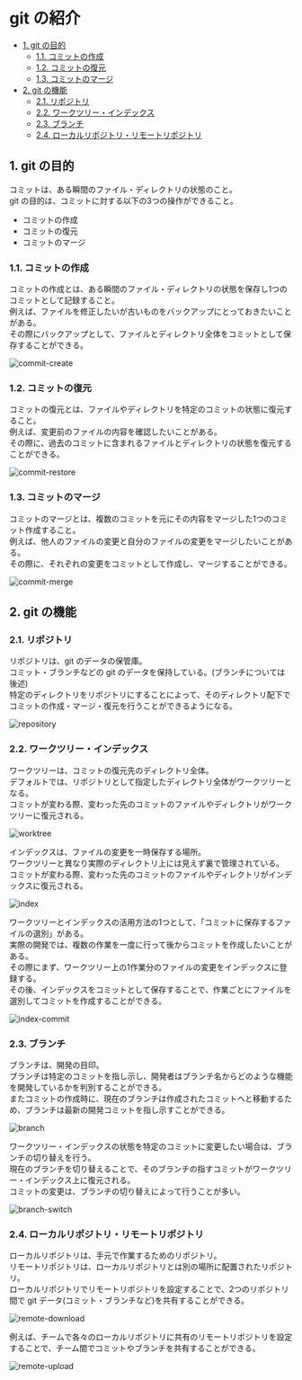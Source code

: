 # git の紹介

- [1. git の目的](#1-git-の目的)
  - [1.1. コミットの作成](#11-コミットの作成)
  - [1.2. コミットの復元](#12-コミットの復元)
  - [1.3. コミットのマージ](#13-コミットのマージ)
- [2. git の機能](#2-git-の機能)
  - [2.1. リポジトリ](#21-リポジトリ)
  - [2.2. ワークツリー・インデックス](#22-ワークツリーインデックス)
  - [2.3. ブランチ](#23-ブランチ)
  - [2.4. ローカルリポジトリ・リモートリポジトリ](#24-ローカルリポジトリリモートリポジトリ)

## 1. git の目的

コミットは、ある瞬間のファイル・ディレクトリの状態のこと。  
git の目的は、コミットに対する以下の3つの操作ができること。  
- コミットの作成
- コミットの復元
- コミットのマージ

### 1.1. コミットの作成

コミットの作成とは、ある瞬間のファイル・ディレクトリの状態を保存し1つのコミットとして記録すること。  
例えば、ファイルを修正したいが古いものをバックアップにとっておきたいことがある。  
その際にバックアップとして、ファイルとディレクトリ全体をコミットとして保存することができる。  

![commit-create](image/introducion/commit-create.drawio.svg)

### 1.2. コミットの復元

コミットの復元とは、ファイルやディレクトリを特定のコミットの状態に復元すること。  
例えば、変更前のファイルの内容を確認したいことがある。  
その際に、過去のコミットに含まれるファイルとディレクトリの状態を復元することができる。  

![commit-restore](image/introducion/commit-restore.drawio.svg)

### 1.3. コミットのマージ

コミットのマージとは、複数のコミットを元にその内容をマージした1つのコミット作成すること。  
例えば、他人のファイルの変更と自分のファイルの変更をマージしたいことがある。  
その際に、それぞれの変更をコミットとして作成し、マージすることができる。  

![commit-merge](image/introducion/commit-merge.drawio.svg)

## 2. git の機能

### 2.1. リポジトリ

リポジトリは、git のデータの保管庫。  
コミット・ブランチなどの git のデータを保持している。(ブランチについては後述)  
特定のディレクトリをリポジトリにすることによって、そのディレクトリ配下でコミットの作成・マージ・復元を行うことができるようになる。  

![repository](image/introducion/repository.drawio.svg)

### 2.2. ワークツリー・インデックス

ワークツリーは、コミットの復元先のディレクトリ全体。  
デフォルトでは、リポジトリとして指定したディレクトリ全体がワークツリーとなる。  
コミットが変わる際、変わった先のコミットのファイルやディレクトリがワークツリーに復元される。  

![worktree](image/introducion/worktree.drawio.svg)

インデックスは、ファイルの変更を一時保存する場所。  
ワークツリーと異なり実際のディレクトリ上には見えず裏で管理されている。  
コミットが変わる際、変わった先のコミットのファイルやディレクトリがインデックスに復元される。  

![index](image/introducion/index.drawio.svg)

ワークツリーとインデックスの活用方法の1つとして、「コミットに保存するファイルの選別」がある。  
実際の開発では、複数の作業を一度に行って後からコミットを作成したいことがある。  
その際にまず、ワークツリー上の1作業分のファイルの変更をインデックスに登録する。  
その後、インデックスをコミットとして保存することで、作業ごとにファイルを選別してコミットを作成することができる。  

![index-commit](image/introducion/index-commit.drawio.svg)

### 2.3. ブランチ

ブランチは、開発の目印。  
ブランチは特定のコミットを指し示し、開発者はブランチ名からどのような機能を開発しているかを判別することができる。  
またコミットの作成時に、現在のブランチは作成されたコミットへと移動するため、ブランチは最新の開発コミットを指し示すことができる。  

![branch](image/introducion/branch.drawio.svg)

ワークツリー・インデックスの状態を特定のコミットに変更したい場合は、ブランチの切り替えを行う。  
現在のブランチを切り替えることで、そのブランチの指すコミットがワークツリー・インデックス上に復元される。  
コミットの変更は、ブランチの切り替えによって行うことが多い。  

![branch-switch](image/introducion/branch-switch.drawio.svg)


### 2.4. ローカルリポジトリ・リモートリポジトリ

ローカルリポジトリは、手元で作業するためのリポジトリ。  
リモートリポジトリは、ローカルリポジトリとは別の場所に配置されたリポジトリ。  
ローカルリポジトリでリモートリポジトリを設定することで、2つのリポジトリ間で git データ(コミット・ブランチなど)を共有することができる。  

![remote-download](image/introducion/remote-download.drawio.svg)

例えば、チームで各々のローカルリポジトリに共有のリモートリポジトリを設定することで、チーム間でコミットやブランチを共有することができる。  

![remote-upload](image/introducion/remote-upload.drawio.svg)